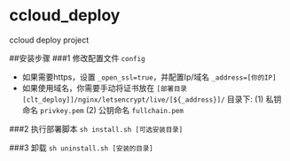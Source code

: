 # ccloud_deploy
ccloud deploy project

##安装步骤
###1 修改配置文件 `config`

- 如果需要https，设置 `_open_ssl=true`，并配置Ip/域名 `_address=[你的IP]`
- 如果使用域名，你需要手动将证书放在 `[部署目录[clt_deploy]]/nginx/letsencrypt/live/[${_address}]/` 目录下:
(1) 私钥命名 `privkey.pem`
(2) 公钥命名 `fullchain.pem`


###2 执行部署脚本 `sh install.sh [可选安装目录]`

###3 卸载 `sh uninstall.sh [安装的目录]`

